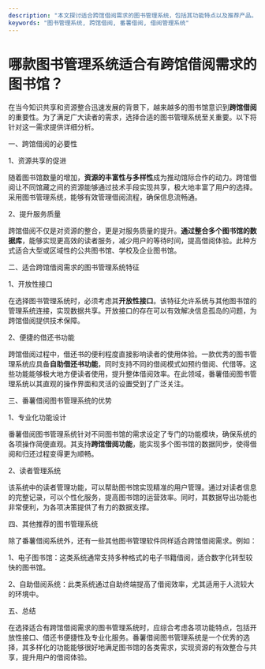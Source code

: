 ```yaml
---
description: "本文探讨适合跨馆借阅需求的图书管理系统，包括其功能特点以及推荐产品。"
keywords: "图书管理系统, 跨馆借阅, 番薯借阅, 借阅管理系统"
---
```

# 哪款图书管理系统适合有跨馆借阅需求的图书馆？

在当今知识共享和资源整合迅速发展的背景下，越来越多的图书馆意识到**跨馆借阅**的重要性。为了满足广大读者的需求，选择合适的图书管理系统至关重要。以下将针对这一需求提供详细分析。

一、跨馆借阅的必要性 

1、资源共享的促进

随着图书馆数量的增加，**资源的丰富性与多样性**成为推动馆际合作的动力。跨馆借阅让不同馆藏之间的资源能够通过技术手段实现共享，极大地丰富了用户的选择。采用图书管理系统，能够有效管理借阅流程，确保信息流畅通。

2、提升服务质量

跨馆借阅不仅是对资源的整合，更是对服务质量的提升。**通过整合多个图书馆的数据库**，能够实现更高效的读者服务，减少用户的等待时间，提高借阅体验。此种方式适合大型或区域性的公共图书馆、学校及企业图书馆。

二、适合跨馆借阅需求的图书管理系统特征 

1、开放性接口

在选择图书管理系统时，必须考虑其**开放性接口**。该特征允许系统与其他图书馆的管理系统连接，实现数据共享。开放接口的存在可以有效解决信息孤岛的问题，为跨馆借阅提供技术保障。

2、便捷的借还书功能

跨馆借阅过程中，借还书的便利程度直接影响读者的使用体验。一款优秀的图书管理系统应具备**自助借还书功能**，同时支持不同的借阅模式如预约借阅、代借等。这些功能能够极大地方便读者使用，提升整体借阅效率。在此领域，番薯借阅图书管理系统以其直观的操作界面和灵活的设置受到了广泛关注。

三、番薯借阅图书管理系统的优势 

1、专业化功能设计

番薯借阅图书管理系统针对不同图书馆的需求设定了专门的功能模块，确保系统的各项操作简便直观。其支持**跨馆借阅功能**，能实现多个图书馆的数据同步，使得借阅和归还过程变得更为顺畅。

2、读者管理系统

该系统中的读者管理功能，可以帮助图书馆实现精准的用户管理。通过对读者信息的完整记录，可以个性化服务，提高图书馆的运营效率。同时，其数据导出功能也非常便利，为各项决策提供了有力的数据支撑。

四、其他推荐的图书管理系统 

除了番薯借阅系统外，还有一些其他图书管理软件同样适合跨馆借阅需求。例如：

1、电子图书馆：这类系统通常支持多种格式的电子书籍借阅，适合数字化转型较快的图书馆。

2、自助借阅系统：此类系统通过自助终端提高了借阅效率，尤其适用于人流较大的环境中。

五、总结 

在选择适合有跨馆借阅需求的图书管理系统时，应综合考虑各项功能特点，包括开放性接口、借还书便捷性及专业化服务。番薯借阅图书管理系统是一个优秀的选择，其多样化的功能能够很好地满足图书馆的各类需求，实现资源的有效整合与共享，提升用户的借阅体验。
